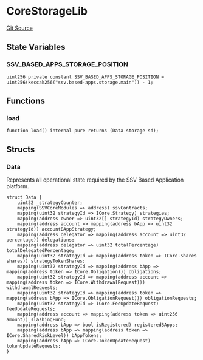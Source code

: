 # CoreStorageLib
[Git Source](https://github.com/ssvlabs/based-applications/blob/3ee95af731e4fce61ac2b03f418aa4e9fb5f64bd/src/core/libraries/CoreStorageLib.sol)


## State Variables
### SSV_BASED_APPS_STORAGE_POSITION

```solidity
uint256 private constant SSV_BASED_APPS_STORAGE_POSITION = uint256(keccak256("ssv.based-apps.storage.main")) - 1;
```


## Functions
### load


```solidity
function load() internal pure returns (Data storage sd);
```

## Structs
### Data
Represents all operational state required by the SSV Based Application platform.


```solidity
struct Data {
    uint32 _strategyCounter;
    mapping(SSVCoreModules => address) ssvContracts;
    mapping(uint32 strategyId => ICore.Strategy) strategies;
    mapping(address owner => uint32[] strategyId) strategyOwners;
    mapping(address account => mapping(address bApp => uint32 strategyId)) accountBAppStrategy;
    mapping(address delegator => mapping(address account => uint32 percentage)) delegations;
    mapping(address delegator => uint32 totalPercentage) totalDelegatedPercentage;
    mapping(uint32 strategyId => mapping(address token => ICore.Shares shares)) strategyTokenShares;
    mapping(uint32 strategyId => mapping(address bApp => mapping(address token => ICore.Obligation))) obligations;
    mapping(uint32 strategyId => mapping(address account => mapping(address token => ICore.WithdrawalRequest))) withdrawalRequests;
    mapping(uint32 strategyId => mapping(address token => mapping(address bApp => ICore.ObligationRequest))) obligationRequests;
    mapping(uint32 strategyId => ICore.FeeUpdateRequest) feeUpdateRequests;
    mapping(address account => mapping(address token => uint256 amount)) slashingFund;
    mapping(address bApp => bool isRegistered) registeredBApps;
    mapping(address bApp => mapping(address token => ICore.SharedRiskLevel)) bAppTokens;
    mapping(address bApp => ICore.TokenUpdateRequest) tokenUpdateRequests;
}
```

